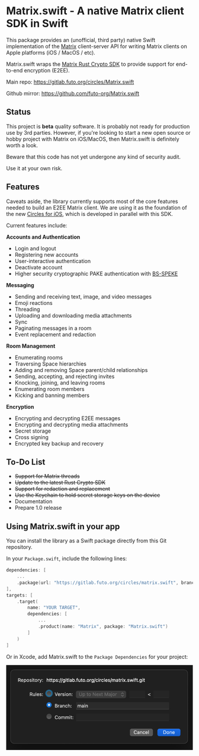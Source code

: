 # Matrix.swift - A native Matrix client SDK in Swift

This package provides an (unofficial, third party) native Swift implementation
of the [Matrix](https://matrix.org/) client-server API for writing Matrix
clients on Apple platforms (iOS / MacOS / etc).

Matrix.swift wraps the [Matrix Rust Crypto SDK](https://github.com/matrix-org/matrix-rust-sdk/tree/main/bindings/apple)
to provide support for end-to-end encryption (E2EE).

Main repo: https://gitlab.futo.org/circles/Matrix.swift

Github mirror: https://github.com/futo-org/Matrix.swift

## Status
This project is **beta** quality software.
It is probably not ready for production use by 3rd parties.
However, if you're looking to start a new open source or hobby
project with Matrix on iOS/MacOS, then Matrix.swift is definitely
worth a look.

Beware that this code has not yet undergone any kind of security audit.

Use it at your own risk.


## Features
Caveats aside, the library currently supports most of the core features needed to build an
E2EE Matrix client.
We are using it as the foundation of the new [Circles for iOS](https://gitlab.futo.org/circles/circles-ios),
which is developed in parallel with this SDK.

Current features include:

**Accounts and Authentication**
* Login and logout
* Registering new accounts
* User-interactive authentication
* Deactivate account
* Higher security cryptographic PAKE authentication with [BS-SPEKE](https://gitlab.futo.org/cvwright/bsspeke)

**Messaging**
* Sending and receiving text, image, and video messages
* Emoji reactions
* Threading
* Uploading and downloading media attachments
* Sync
* Paginating messages in a room
* Event replacement and redaction

**Room Management**
* Enumerating rooms
* Traversing Space hierarchies
* Adding and removing Space parent/child relationships
* Sending, accepting, and rejecting invites
* Knocking, joining, and leaving rooms
* Enumerating room members
* Kicking and banning members

**Encryption**
* Encrypting and decrypting E2EE messages
* Encrypting and decrypting media attachments
* Secret storage
* Cross signing
* Encrypted key backup and recovery

## To-Do List
* ~~Support for Matrix threads~~
* ~~Update to the latest Rust Crypto SDK~~
* ~~Support for redaction and replacement~~
* ~~Use the Keychain to hold secret storage keys on the device~~
* Documentation
* Prepare 1.0 release


## Using Matrix.swift in your app

You can install the library as a Swift package directly from this Git repository.

In your `Package.swift`, include the following lines:
```swift
dependencies: [
    ...
    .package(url: "https://gitlab.futo.org/circles/matrix.swift", branch: "main")
],
targets: [
    .target(
        name: "YOUR TARGET",
        dependencies: [
            ...
            .product(name: "Matrix", package: "Matrix.swift")
        ]
    )
]
```

Or in Xcode, add Matrix.swift to the `Package Dependencies` for your project:

![Xcode screenshot](assets/xcode-screenshot.png)
